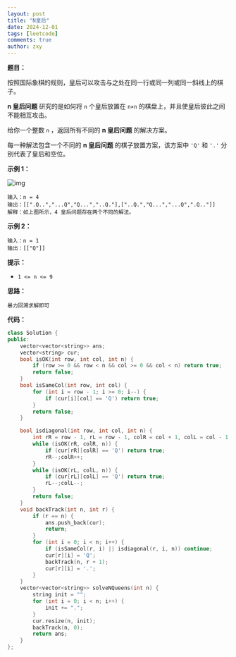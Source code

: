 ```yaml
---
layout: post
title: "N皇后"
date: 2024-12-01
tags: [leetcode]
comments: true
author: zxy
---
```


**题目：**

按照国际象棋的规则，皇后可以攻击与之处在同一行或同一列或同一斜线上的棋子。

**n 皇后问题** 研究的是如何将 `n` 个皇后放置在 `n×n` 的棋盘上，并且使皇后彼此之间不能相互攻击。

给你一个整数 `n` ，返回所有不同的 **n 皇后问题** 的解决方案。

每一种解法包含一个不同的 **n 皇后问题** 的棋子放置方案，该方案中 `'Q'` 和 `'.'` 分别代表了皇后和空位。

**示例 1：**

![img](https://assets.leetcode.com/uploads/2020/11/13/queens.jpg)

```
输入：n = 4
输出：[[".Q..","...Q","Q...","..Q."],["..Q.","Q...","...Q",".Q.."]]
解释：如上图所示，4 皇后问题存在两个不同的解法。
```

**示例 2：**

```
输入：n = 1
输出：[["Q"]]
```

**提示：**

- `1 <= n <= 9`

**思路：**

```
暴力回溯求解即可
```

**代码：**

```cpp
class Solution {
public:
    vector<vector<string>> ans;
    vector<string> cur;
    bool isOK(int row, int col, int n) {
        if (row >= 0 && row < n && col >= 0 && col < n) return true;
        return false;
    }
    bool isSameCol(int row, int col) {
        for (int i = row - 1; i >= 0; i--) {
            if (cur[i][col] == 'Q') return true;
        }
        return false;
    }

    bool isdiagonal(int row, int col, int n) {
        int rR = row - 1, rL = row - 1, colR = col + 1, colL = col - 1;
        while (isOK(rR, colR, n)) {
            if (cur[rR][colR] == 'Q') return true;
            rR--;colR++;
        }
        while (isOK(rL, colL, n)) {
            if (cur[rL][colL] == 'Q') return true;
            rL--;colL--;
        }
        return false;
    }
    void backTrack(int n, int r) {
        if (r == n) {
            ans.push_back(cur);
            return;
        }
        for (int i = 0; i < n; i++) {
            if (isSameCol(r, i) || isdiagonal(r, i, n)) continue;
            cur[r][i] = 'Q';
            backTrack(n, r + 1);
            cur[r][i] = '.';
        }
    }
    vector<vector<string>> solveNQueens(int n) {
        string init = "";
        for (int i = 0; i < n; i++) {
            init += ".";
        }
        cur.resize(n, init);
        backTrack(n, 0);
        return ans;
    }
};
```
